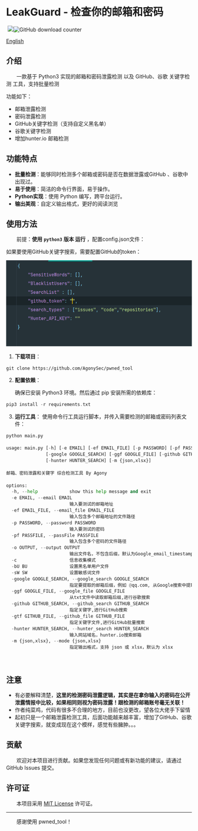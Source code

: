 # **LeakGuard** - 检查你的邮箱和密码

​																											![](https://badgen.net/github/stars/AgonySec/Pwned_tool)![GitHub download counter](https://img.shields.io/github/downloads/AgonySec/Pwned_tool/total)

[English][url-docen]

## 介绍

　　一款基于 Python3 实现的邮箱和密码泄露检测 以及 GitHub、谷歌 关键字检测 工具，支持批量检测

功能如下：

- 邮箱泄露检测
- 密码泄露检测
- GitHub关键字检测（支持自定义黑名单）
- 谷歌关键字检测
- 增加hunter.io 邮箱检测

## 功能特点

* **批量检测**：能够同时检测多个邮箱或密码是否在数据泄露或GitHub 、谷歌中出现过。
* **易于使用**：简洁的命令行界面，易于操作。
* **Python实现**：使用 Python 编写，跨平台运行。
* **输出美观**：自定义输出格式，更好的阅读浏览

## 使用方法

　　前提：**使用** **`python3`**  **版本 运行**  ，配置config.json文件：

如果要使用GitHub关键字搜索，需要配置GitHub的token：

![image-20250102112303207](assets/image-20250102112303207.png)



1. **下载项目**： 

```
git clone https://github.com/AgonySec/pwned_tool
```

2. **配置依赖**：

   确保已安装 Python3 环境。然后通过 pip 安装所需的依赖库：

```go
pip3 install -r requirements.txt
```

3. **运行工具**：
   使用命令行工具运行脚本，并传入需要检测的邮箱或密码列表文件：

```python
python main.py

usage: main.py [-h] [-e EMAIL] [-ef EMAIL_FILE] [-p PASSWORD] [-pf PASSFILE] [-o OUTPUT] [-c] [-bU BU] [-sW SW]
               [-google GOOGLE_SEARCH] [-ggf GOOGLE_FILE] [-github GITHUB_SEARCH] [-gtf GITHUB_FILE]
               [-hunter HUNTER_SEARCH] [-m {json,xlsx}]

邮箱、密码泄露和关键字 综合检测工具 By Agony

options:
  -h, --help            show this help message and exit
  -e EMAIL, --email EMAIL
                        输入要测试的邮箱地址
  -ef EMAIL_FILE, --email_file EMAIL_FILE
                        输入包含多个邮箱地址的文件路径
  -p PASSWORD, --password PASSWORD
                        输入要测试的密码
  -pf PASSFILE, --passFile PASSFILE
                        输入包含多个密码的文件路径
  -o OUTPUT, --output OUTPUT
                        输出文件名，不包含后缀，默认为Google_email_timestamp.json
  -c                    信息收集模式
  -bU BU                设置黑名单用户文件
  -sW SW                设置敏感词文件
  -google GOOGLE_SEARCH, --google_search GOOGLE_SEARCH
                        指定要提取的邮箱后缀，例如 @qq.com, 从Google搜索中提取指定域名邮箱
  -ggf GOOGLE_FILE, --google_file GOOGLE_FILE
                        从txt文件中读取邮箱后缀,进行谷歌搜索
  -github GITHUB_SEARCH, --github_search GITHUB_SEARCH
                        指定关键字,进行GitHub搜索
  -gtf GITHUB_FILE, --github_file GITHUB_FILE
                        指定关键字文件,进行GitHub批量搜索
  -hunter HUNTER_SEARCH, --hunter_search HUNTER_SEARCH
                        输入网站域名，hunter.io搜索邮箱
  -m {json,xlsx}, --mode {json,xlsx}
                        指定输出格式，支持 json 或 xlsx，默认为 xlsx

```

　　



## 注意

- 有必要解释清楚，**这里的检测密码泄露逻辑，其实是在拿你输入的密码在公开泄露情报中比较，如果相同则视为密码泄露！跟检测的邮箱账号毫无关联！**
- 作者纯菜鸡，代码有很多不合理的地方，目前也没更改，望各位大佬手下留情
- 起初只是一个邮箱泄露检测工具，后面功能越来越丰富，增加了GitHub、谷歌关键字搜索，就变成现在这个模样，感觉有些臃肿。。。

## 贡献

　　欢迎对本项目进行贡献。如果您发现任何问题或有新功能的建议，请通过 GitHub Issues 提交。

## 许可证

　　本项目采用 [MIT License](LICENSE) 许可证。

---

　　感谢使用 pwned_tool！

[url-docen]: README_EN.md
